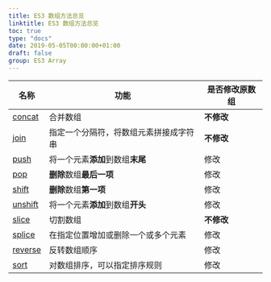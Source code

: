 ```yaml
---
title: ES3 数组方法总览
linktitle: ES3 数组方法总览
toc: true
type: "docs"
date: 2019-05-05T00:00:00+01:00
draft: false
group: ES3 Array
---
```



| 名称                                       | 功能                                  | 是否修改原数组 |
| ------------------------------------------ | -------------------------------------- | -------------- |
| [concat](../_01-array.prototype.concat/)   | 合并数组                               | **不修改**           |
| [join](../_02-array.prototype.join/)       | 指定一个分隔符，将数组元素拼接成字符串 | **不修改**         |
| [push](../_03-array.prototype.push/)       | 将一个元素**添加**到数组**末尾**       | 修改           |
| [pop](../_04-array.prototype.pop/)         | **删除**数组**最后一项**               | 修改           |
| [shift](../_05-array.prototype.shift/)     | **删除**数组**第一项**                 | 修改           |
| [unshift](../_06-array.prototype.unshift/) | 将一个元素**添加**到数组**开头**       | 修改           |
| [slice](../_07-array.prototype.slice/)     | 切割数组                               | **不修改**         |
| [splice](../_08-array.prototype.splice/)   | 在指定位置增加或删除一个或多个元素     | 修改           |
| [reverse](../_09-array.prototype.reverse/) | 反转数组顺序                           | 修改           |
| [sort](../_10-array.prototype.sort/)       | 对数组排序，可以指定排序规则           | 修改           |
